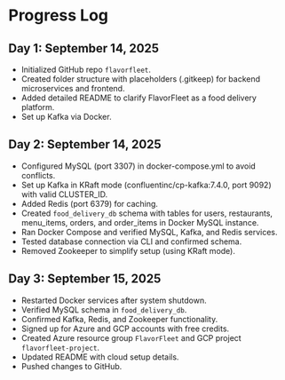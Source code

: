 # Progress Log
## Day 1: September 14, 2025
- Initialized GitHub repo `flavorfleet`.
- Created folder structure with placeholders (.gitkeep) for backend microservices and frontend.
- Added detailed README to clarify FlavorFleet as a food delivery platform.
- Set up Kafka via Docker.

## Day 2: September 14, 2025
- Configured MySQL (port 3307) in docker-compose.yml to avoid conflicts.
- Set up Kafka in KRaft mode (confluentinc/cp-kafka:7.4.0, port 9092) with valid CLUSTER_ID.
- Added Redis (port 6379) for caching.
- Created `food_delivery_db` schema with tables for users, restaurants, menu_items, orders, and order_items in Docker MySQL instance.
- Ran Docker Compose and verified MySQL, Kafka, and Redis services.
- Tested database connection via CLI and confirmed schema.
- Removed Zookeeper to simplify setup (using KRaft mode).

## Day 3: September 15, 2025
- Restarted Docker services after system shutdown.
- Verified MySQL schema in `food_delivery_db`.
- Confirmed Kafka, Redis, and Zookeeper functionality.
- Signed up for Azure and GCP accounts with free credits.
- Created Azure resource group `FlavorFleet` and GCP project `flavorfleet-project`.
- Updated README with cloud setup details.
- Pushed changes to GitHub.